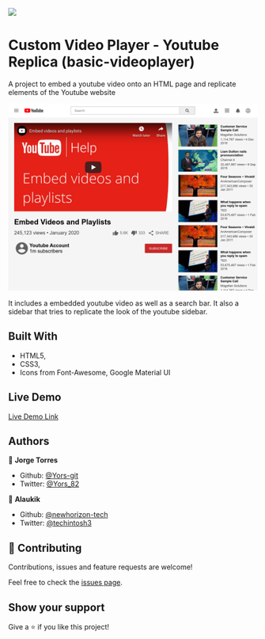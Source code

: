 ![](https://img.shields.io/badge/Microverse-blueviolet)

# Custom Video Player - Youtube Replica (basic-videoplayer)

A project to embed a youtube video onto an HTML page and replicate elements of the Youtube website

![screenshot](screenshot.png)

It includes a embedded youtube video as well as a search bar. It also a sidebar that tries to replicate the look of the youtube sidebar.


## Built With

- HTML5,
- CSS3,
- Icons from Font-Awesome, Google Material UI

## Live Demo

[Live Demo Link](https://newhorizon-tech.github.io/basic-videoplayer/)



## Authors

👤 **Jorge Torres**

- Github: [@Yors-git](https://github.com/Yors-git)
- Twitter: [@Yors_82](https://twitter.com/Yors_82)

👤 **Alaukik**

- Github: [@newhorizon-tech](https://github.com/newhorizon-tech)
- Twitter: [@techintosh3](https://twitter.com/techintosh3)

## 🤝 Contributing

Contributions, issues and feature requests are welcome!

Feel free to check the [issues page](issues/).

## Show your support

Give a ⭐️ if you like this project!
